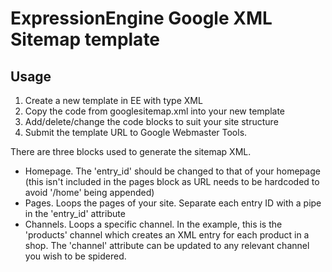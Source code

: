 ExpressionEngine Google XML Sitemap template
====

Usage
----

1. Create a new template in EE with type XML
2. Copy the code from googlesitemap.xml into your new template
3. Add/delete/change the code blocks to suit your site structure
4. Submit the template URL to Google Webmaster Tools.

There are three blocks used to generate the sitemap XML.

- Homepage. The 'entry_id' should be changed to that of your homepage (this isn't included in the pages block as URL needs to be hardcoded to avoid '/home' being appended)
- Pages. Loops the pages of your site. Separate each entry ID with a pipe in the 'entry_id' attribute
- Channels. Loops a specific channel. In the example, this is the 'products' channel which creates an XML entry for each product in a shop. The 'channel' attribute can be updated to any relevant channel you wish to be spidered.